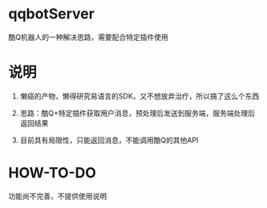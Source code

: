 # qqbotServer
酷Q机器人的一种解决思路，需要配合特定插件使用

# 说明
1. 懒癌的产物，懒得研究易语言的SDK，又不想放弃治疗，所以搞了这么个东西

2. 思路：酷Q+特定插件获取用户消息，预处理后发送到服务端，服务端处理后返回结果

3. 目前具有局限性，只能返回消息，不能调用酷Q的其他API

# HOW-TO-DO
功能尚不完善，不提供使用说明
